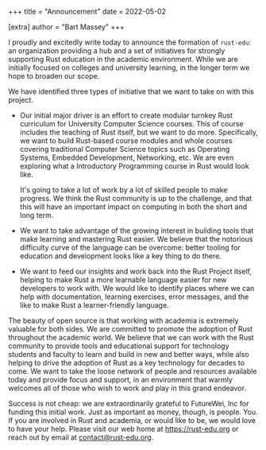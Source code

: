 +++
title = "Announcement"
date = 2022-05-02

[extra]
author = "Bart Massey"
+++

I proudly and excitedly write today to announce the
formation of `rust-edu`: an organization providing a hub and
a set of initiatives for strongly supporting Rust education
in the academic environment. While we are initially focused
on colleges and university learning, in the longer term we
hope to broaden our scope.

We have identified three types of initiative that we want to
take on with this project.

* Our initial major driver is an effort to create modular
  turnkey Rust curriculum for University Computer Science
  courses. This of course includes the teaching of Rust
  itself, but we want to do more. Specifically, we want to
  build Rust-based course modules and whole courses covering
  traditional Computer Science topics such as Operating
  Systems, Embedded Development, Networking, etc. We are
  even exploring what a Introductory Programming course in
  Rust would look like.

  It's going to take a lot of work by a lot of skilled
  people to make progress. We think the Rust community is up
  to the challenge, and that this will have an important
  impact on computing in both the short and long term.

* We want to take advantage of the growing interest in
  building tools that make learning and mastering Rust
  easier. We believe that the notorious difficulty curve of
  the language can be overcome: better tooling for education
  and development looks like a key thing to do there.

* We want to feed our insights and work back into the Rust
  Project itself, helping to make Rust a more learnable
  language easier for new developers to work with. We would
  like to identify places where we can help with
  documentation, learning exercises, error messages, and the
  like to make Rust a learner-friendly language.

The beauty of open source is that working with academia is
extremely valuable for both sides. We are committed to
promote the adoption of Rust throughout the academic
world. We believe that we can work with the Rust community
to provide tools and educational support for technology
students and faculty to learn and build in new and better
ways, while also helping to drive the adoption of Rust as a
key technology for decades to come. We want to take the
loose network of people and resources available today and
provide focus and support, in an environment that warmly
welcomes all of those who wish to work and play in this
grand endeavor.

Success is not cheap: we are extraordinarily grateful to
FutureWei, Inc for funding this initial work. Just as
important as money, though, is people. You. If you are
involved in Rust and academia, or would like to be, we would
love to have your help. Please visit our web home at
<https://rust-edu.org> or reach out by email at
[contact@rust-edu.org](mailto:contact@rust-edu.org).

